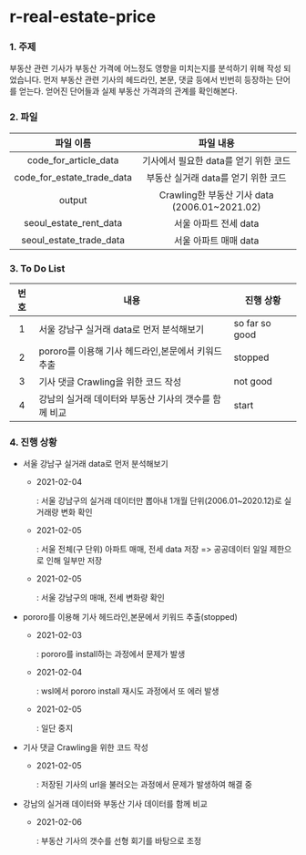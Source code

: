 # r-real-estate-price

### 1. 주제 

  부동산 관련 기사가 부동산 가격에 어느정도 영향을 미치는지를 분석하기 위해 작성 되었습니다. 먼저 부동산 관련 기사의 헤드라인, 본문, 댓글 등에서 빈번히 등장하는 단어를 얻는다. 얻어진 단어들과 실제 부동산 가격과의 관계를 확인해본다.


### 2. 파일

|         파일 이름          |                   파일 내용                   |
| :------------------------: | :-------------------------------------------: |
|   code_for_article_data    |     기사에서 필요한 data를 얻기 위한 코드     |
| code_for_estate_trade_data |      부동산 실거래 data를 얻기 위한 코드      |
|           output           | Crawling한 부동산 기사 data (2006.01~2021.02) |
|   seoul_estate_rent_data   |             서울 아파트 전세 data             |
|  seoul_estate_trade_data   |             서울 아파트 매매 data             |


###  3. To Do List

| 번호 | 내용                                                  | 진행 상황            |
| :--: | ----------------------------------------------------- | -------------------- |
|  1   | 서울 강남구 실거래 data로 먼저 분석해보기             | so far so good |
|  2   | pororo를 이용해 기사 헤드라인,본문에서 키워드 추출    | stopped              |
|  3   | 기사 댓글 Crawling을 위한 코드 작성                   | not good             |
|  4   | 강남의 실거래 데이터와 부동산 기사의 갯수를 함께 비교 | start                |


###  4. 진행 상황

* 서울 강남구 실거래 data로 먼저 분석해보기

  * 2021-02-04

    : 서울 강남구의 실거래 데이터만 뽑아내 1개월 단위(2006.01~2020.12)로 실거래량 변화 확인
    
  * 2021-02-05

    : 서울 전체(구 단위) 아파트 매매, 전세 data 저장  => 공공데이터 일일 제한으로 인해 일부만 저장
    
  * 2021-02-05

    : 서울 강남구의 매매, 전세 변화량 확인

* pororo를 이용해 기사 헤드라인,본문에서 키워드 추출(stopped)

  * 2021-02-03

    : pororo를 install하는 과정에서 문제가 발생

  * 2021-02-04

    : wsl에서 pororo install 재시도 과정에서 또 에러 발생
    
  * 2021-02-05
  
    : 일단 중지


* 기사 댓글 Crawling을 위한 코드 작성
  
  * 2021-02-05
  
    : 저장된 기사의 url을 불러오는 과정에서 문제가 발생하여 해결 중
  
* 강남의 실거래 데이터와 부동산 기사 데이터를 함께 비교


  * 2021-02-06

    : 부동산 기사의 갯수를 선형 회기를 바탕으로 조정

  

